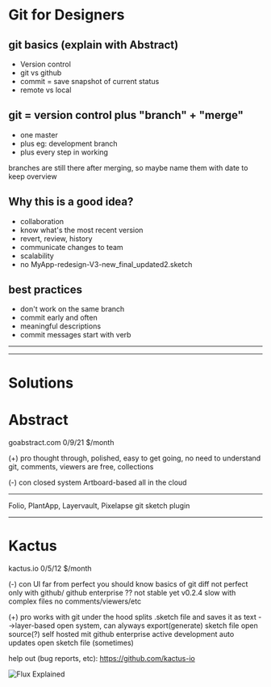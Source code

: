 # Git for Designers

## git basics (explain with Abstract)
- Version control
- git vs github
- commit = save snapshot of current status
- remote vs local


## git = version control plus "branch" + "merge"
- one master
- plus eg: development branch
- plus every step in working

branches are still there after merging, so maybe name them with date to keep overview

## Why this is a good idea?
- collaboration
- know what's the most recent version
- revert, review, history
- communicate changes to team
- scalability
- no MyApp-redesign-V3-new_final_updated2.sketch

## best practices
- don't work on the same branch
- commit early and often
- meaningful descriptions
- commit messages start with verb

---
---

# Solutions


# Abstract
goabstract.com
0/9/21 $/month

(+) pro
thought through,
polished,
easy to get going,
no need to understand git,
comments,
viewers are free,
collections

(-) con
closed system
Artboard-based
all in the cloud 

---

Folio, PlantApp, Layervault, Pixelapse
git sketch plugin

---

# Kactus
kactus.io
0/5/12 $/month

(-) con
UI far from perfect
you should know basics of git 
diff not perfect
only with github/ github enterprise ??
not stable yet v0.2.4
slow with complex files
no comments/viewers/etc

(+) pro
works with git under the hood
splits .sketch file and saves it as text
-->layer-based
open system,
can alyways export(generate) sketch file 
open source(?)
self hosted mit github enterprise
active development
auto updates open sketch file (sometimes)

help out (bug reports, etc): https://github.com/kactus-io

![Flux Explained](https://facebook.github.io/flux/img/flux-simple-f8-diagram-explained-1300w.png)